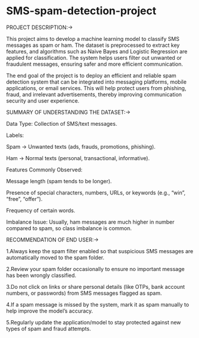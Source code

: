 # SMS-spam-detection-project

PROJECT DESCRIPTION:->

This project aims to develop a machine learning model to classify SMS messages as spam or ham. The dataset is preprocessed to extract key features, and algorithms such as Naive Bayes and Logistic Regression are applied for classification. The system helps users filter out unwanted or fraudulent messages, ensuring safer and more efficient communication.

The end goal of the project is to deploy an efficient and reliable spam detection system that can be integrated into messaging platforms, mobile applications, or email services. This will help protect users from phishing, fraud, and irrelevant advertisements, thereby improving communication security and user experience.



SUMMARY OF UNDERSTANDING THE DATASET:->

Data Type: Collection of SMS/text messages.

Labels:

Spam → Unwanted texts (ads, frauds, promotions, phishing).

Ham → Normal texts (personal, transactional, informative).


Features Commonly Observed:

Message length (spam tends to be longer).

Presence of special characters, numbers, URLs, or keywords (e.g., “win”, “free”, “offer”).

Frequency of certain words.


Imbalance Issue: Usually, ham messages are much higher in number compared to spam, so class imbalance is common.



RECOMMENDATION OF END USER:->

1.Always keep the spam filter enabled so that suspicious SMS messages are automatically moved to the spam folder.

2.Review your spam folder occasionally to ensure no important message has been wrongly classified.

3.Do not click on links or share personal details (like OTPs, bank account numbers, or passwords) from SMS messages flagged as spam.

4.If a spam message is missed by the system, mark it as spam manually to help improve the model’s accuracy.

5.Regularly update the application/model to stay protected against new types of spam and fraud attempts.




